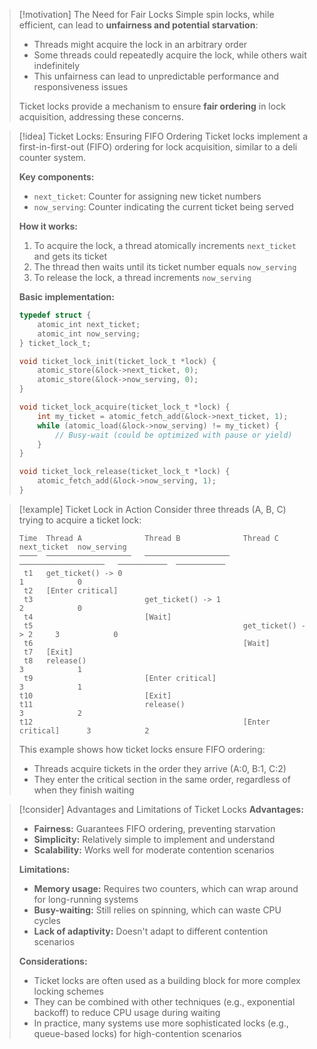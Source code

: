
> [!motivation] The Need for Fair Locks
> Simple spin locks, while efficient, can lead to **unfairness and potential starvation**:
> - Threads might acquire the lock in an arbitrary order
> - Some threads could repeatedly acquire the lock, while others wait indefinitely
> - This unfairness can lead to unpredictable performance and responsiveness issues
> 
> Ticket locks provide a mechanism to ensure **fair ordering** in lock acquisition, addressing these concerns.

> [!idea] Ticket Locks: Ensuring FIFO Ordering
> Ticket locks implement a first-in-first-out (FIFO) ordering for lock acquisition, similar to a deli counter system.
> 
> **Key components:**
> - `next_ticket`: Counter for assigning new ticket numbers
> - `now_serving`: Counter indicating the current ticket being served
> 
> **How it works:**
> 1. To acquire the lock, a thread atomically increments `next_ticket` and gets its ticket
> 2. The thread then waits until its ticket number equals `now_serving`
> 3. To release the lock, a thread increments `now_serving`
> 
> **Basic implementation:**
> ```c
> typedef struct {
>     atomic_int next_ticket;
>     atomic_int now_serving;
> } ticket_lock_t;
> 
> void ticket_lock_init(ticket_lock_t *lock) {
>     atomic_store(&lock->next_ticket, 0);
>     atomic_store(&lock->now_serving, 0);
> }
> 
> void ticket_lock_acquire(ticket_lock_t *lock) {
>     int my_ticket = atomic_fetch_add(&lock->next_ticket, 1);
>     while (atomic_load(&lock->now_serving) != my_ticket) {
>         // Busy-wait (could be optimized with pause or yield)
>     }
> }
> 
> void ticket_lock_release(ticket_lock_t *lock) {
>     atomic_fetch_add(&lock->now_serving, 1);
> }
> ```

> [!example] Ticket Lock in Action
> Consider three threads (A, B, C) trying to acquire a ticket lock:
> 
> ```
> Time  Thread A              Thread B              Thread C              next_ticket  now_serving
> ────  ───────────────────   ───────────────────   ───────────────────   ───────────  ───────────
>  t1   get_ticket() -> 0                                                 1            0
>  t2   [Enter critical]
>  t3                         get_ticket() -> 1                           2            0
>  t4                         [Wait]
>  t5                                               get_ticket() -> 2     3            0
>  t6                                               [Wait]
>  t7   [Exit]
>  t8   release()                                                         3            1
>  t9                         [Enter critical]                            3            1
> t10                         [Exit]
> t11                         release()                                   3            2
> t12                                               [Enter critical]      3            2
> ```
> 
> This example shows how ticket locks ensure FIFO ordering:
> - Threads acquire tickets in the order they arrive (A:0, B:1, C:2)
> - They enter the critical section in the same order, regardless of when they finish waiting

> [!consider] Advantages and Limitations of Ticket Locks
> **Advantages:**
> - **Fairness:** Guarantees FIFO ordering, preventing starvation
> - **Simplicity:** Relatively simple to implement and understand
> - **Scalability:** Works well for moderate contention scenarios
> 
> **Limitations:**
> - **Memory usage:** Requires two counters, which can wrap around for long-running systems
> - **Busy-waiting:** Still relies on spinning, which can waste CPU cycles
> - **Lack of adaptivity:** Doesn't adapt to different contention scenarios
> 
> **Considerations:**
> - Ticket locks are often used as a building block for more complex locking schemes
> - They can be combined with other techniques (e.g., exponential backoff) to reduce CPU usage during waiting
> - In practice, many systems use more sophisticated locks (e.g., queue-based locks) for high-contention scenarios
